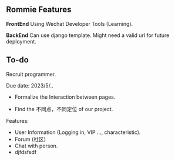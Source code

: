 ## Rommie Features



**FrontEnd**
Using Wechat Developer Tools (Learning).

**BackEnd**
Can use django template. Might need a valid url for future deployment.

## To-do

Recruit programmer.

Due date: 2023/5/..

- Formalize the Interaction between pages.

- Find the 不同点，不同定位 of our project.

Features: 
- User Information (Logging in, VIP ..., characteristic).
- Forum (社区)
- Chat with person.
- djfdsfsdf
